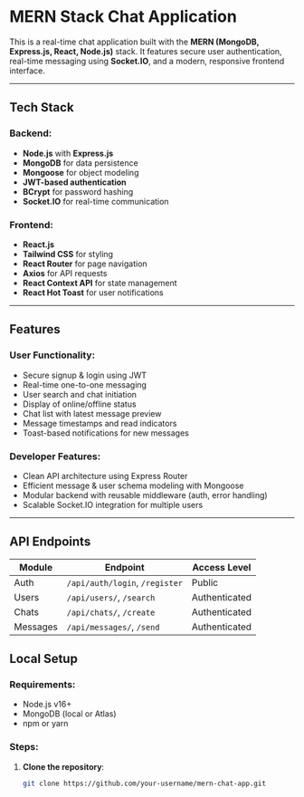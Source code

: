 # MERN Stack Chat Application

This is a real-time chat application built with the **MERN (MongoDB, Express.js, React, Node.js)** stack. It features secure user authentication, real-time messaging using **Socket.IO**, and a modern, responsive frontend interface.

---

##  Tech Stack

### Backend:
- **Node.js** with **Express.js**
- **MongoDB** for data persistence
- **Mongoose** for object modeling
- **JWT-based authentication**
- **BCrypt** for password hashing
- **Socket.IO** for real-time communication

### Frontend:
- **React.js**
- **Tailwind CSS** for styling
- **React Router** for page navigation
- **Axios** for API requests
- **React Context API** for state management
- **React Hot Toast** for user notifications

---

##  Features

###  User Functionality:
- Secure signup & login using JWT
- Real-time one-to-one messaging
- User search and chat initiation
- Display of online/offline status
- Chat list with latest message preview
- Message timestamps and read indicators
- Toast-based notifications for new messages

###  Developer Features:
- Clean API architecture using Express Router
- Efficient message & user schema modeling with Mongoose
- Modular backend with reusable middleware (auth, error handling)
- Scalable Socket.IO integration for multiple users

---

##  API Endpoints

| Module       | Endpoint                      | Access Level   |
|--------------|-------------------------------|----------------|
| Auth         | `/api/auth/login`, `/register`| Public         |
| Users        | `/api/users/`, `/search`      | Authenticated  |
| Chats        | `/api/chats/`, `/create`      | Authenticated  |
| Messages     | `/api/messages/`, `/send`     | Authenticated  |



##  Local Setup

###  Requirements:
- Node.js v16+
- MongoDB (local or Atlas)
- npm or yarn

###  Steps:
1. **Clone the repository**:
   ```bash
   git clone https://github.com/your-username/mern-chat-app.git
